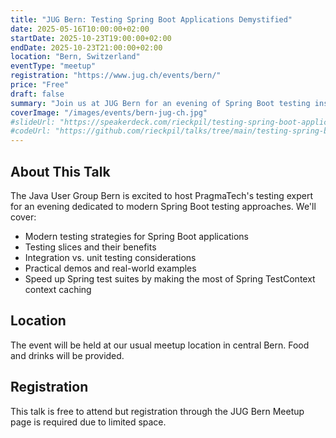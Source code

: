```yaml
---
title: "JUG Bern: Testing Spring Boot Applications Demystified"
date: 2025-05-16T10:00:00+02:00
startDate: 2025-10-23T19:00:00+02:00
endDate: 2025-10-23T21:00:00+02:00
location: "Bern, Switzerland"
eventType: "meetup"
registration: "https://www.jug.ch/events/bern/"
price: "Free"
draft: false
summary: "Join us at JUG Bern for an evening of Spring Boot testing insights and best practices."
coverImage: "/images/events/bern-jug-ch.jpg"
#slideUrl: "https://speakerdeck.com/rieckpil/testing-spring-boot-applications-demystified-jug-hh-2025"
#codeUrl: "https://github.com/rieckpil/talks/tree/main/testing-spring-boot-applications-demystified"
---
```


## About This Talk

The Java User Group Bern is excited to host PragmaTech's testing expert for an evening dedicated to modern Spring Boot testing approaches. We'll cover:

- Modern testing strategies for Spring Boot applications
- Testing slices and their benefits
- Integration vs. unit testing considerations
- Practical demos and real-world examples
- Speed up Spring test suites by making the most of Spring TestContext context caching

## Location

The event will be held at our usual meetup location in central Bern. Food and drinks will be provided.

## Registration

This talk is free to attend but registration through the JUG Bern Meetup page is required due to limited space.
